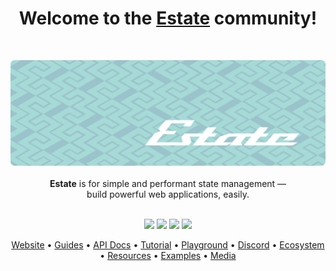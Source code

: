 <h1 align="center">Welcome to the <a href="https://www.estatejs.com">Estate</a> community!</h1>
<br/>
<p align="center">
  <img src="https://github.com/EstateJS/.github/blob/main/banner-minimal.png">
  <br/><br/>
  <b>Estate</b> is for simple and performant state management &mdash;
  <br/>
  build powerful web applications, easily.
  <br/><br/>
</p>

<p align="center">
  <a href="https://www.npmjs.com/package/solid-js"><img src="https://img.shields.io/npm/v/solid-js.svg?style=for-the-badge" /></a>
  <a href="https://www.npmjs.com/package/solid-js"><img src="https://img.shields.io/npm/dm/solid-js.svg?style=for-the-badge" /></a>
  <a href="https://discord.com/invite/solidjs"><img src="https://img.shields.io/discord/722131463138705510?style=for-the-badge" /></a>
  <a href="https://www.reddit.com/r/solidjs/"><img src="https://img.shields.io/reddit/subreddit-subscribers/solidjs?style=for-the-badge" /></a>
</p>
<p align="center">
  <a href="https://www.estatejs.com/">Website</a> •
  <a href="https://www.solidjs.com/guides/getting-started">Guides</a> •
  <a href="https://www.solidjs.com/docs/latest/api">API Docs</a> •
  <a href="https://www.solidjs.com/tutorial/introduction_basics">Tutorial</a> •
  <a href="https://playground.solidjs.com">Playground</a> •
  <a href="https://discord.com/invite/estatejs">Discord</a> •
  <a href="https://www.solidjs.com/ecosystem">Ecosystem</a> •
  <a href="https://www.solidjs.com/resources">Resources</a> •
  <a href="https://www.solidjs.com/examples/counter">Examples</a> •
  <a href="https://playground.solidjs.com/media">Media</a>
</p>

